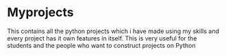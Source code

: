 # Myprojects

This contains all the python projects 
which i have made using my skills
and every project has it own features in itself.
This is very useful for the students and the people who want to construct projects on Python 

   
   